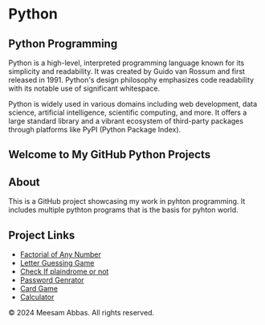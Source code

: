 # Python
<section>
    <h1>Python Programming</h1>
    <p>Python is a high-level, interpreted programming language known for its simplicity and readability. It was created by Guido van Rossum and first released in 1991. Python's design philosophy emphasizes code readability with its notable use of significant whitespace.</p>
     <p>Python is widely used in various domains including web development, data science, artificial intelligence, scientific computing, and more. It offers a large standard library and a vibrant ecosystem of third-party packages through platforms like PyPI (Python Package Index).</p>
      <h2>Welcome to My GitHub Python Projects</h2>
        <h2>About</h2>
        <p>This is a GitHub project showcasing my work in pyhton programming. It includes multiple pythton programs that is the basis for pyhton world.</p>
    </section>
    <section>
        <h2>Project Links</h2>
        <ul>
            <li><a href="Python/programs/Factorial_Number">Factorial of Any Number</a></li>
            <li><a href="Python/programs/Letter_GuessingGame">Letter Guessing Game</a></li>
            <li><a href="Python/programs/Check_Palindrom">Check If plaindrome or not</a></li>
            <li><a href="Python/programs/Password_Genrator">Password Genrator</a></li>
            <li><a href="Python/programs/Card_game">Card Game</a></li>
            <li><a href="Python/programs/Calculator">Calculator</a></li>
        </ul>
    </section>
    <footer>
        <p>&copy; 2024 Meesam Abbas. All rights reserved.</p>
    </footer>
